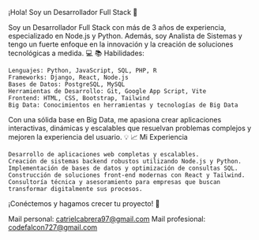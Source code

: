 ¡Hola! Soy un Desarrollador Full Stack 🚀

Soy un Desarrollador Full Stack con más de 3 años de experiencia, especializado en Node.js y Python. Además, soy Analista de Sistemas y tengo un fuerte enfoque en la innovación y la creación de soluciones tecnológicas a medida. 💻
📚 Habilidades:

    Lenguajes: Python, JavaScript, SQL, PHP, R
    Frameworks: Django, React, Node.js
    Bases de Datos: PostgreSQL, MySQL
    Herramientas de Desarrollo: Git, Google App Script, Vite
    Frontend: HTML, CSS, Bootstrap, Tailwind
    Big Data: Conocimientos en herramientas y tecnologías de Big Data

Con una sólida base en Big Data, me apasiona crear aplicaciones interactivas, dinámicas y escalables que resuelvan problemas complejos y mejoren la experiencia del usuario. 💡
📈 Mi Experiencia

    Desarrollo de aplicaciones web completas y escalables.
    Creación de sistemas backend robustos utilizando Node.js y Python.
    Implementación de bases de datos y optimización de consultas SQL.
    Construcción de soluciones front-end modernas con React y Tailwind.
    Consultoría técnica y asesoramiento para empresas que buscan transformar digitalmente sus procesos.

¡Conéctemos y hagamos crecer tu proyecto! 🌱

Mail personal: catrielcabrera97@gmail.com
Mail profesional: codefalcon727@gmail.com

<!---
catriel458/catriel458 is a ✨ special ✨ repository because its `README.md` (this file) appears on your GitHub profile.
You can click the Preview link to take a look at your changes.
--->
